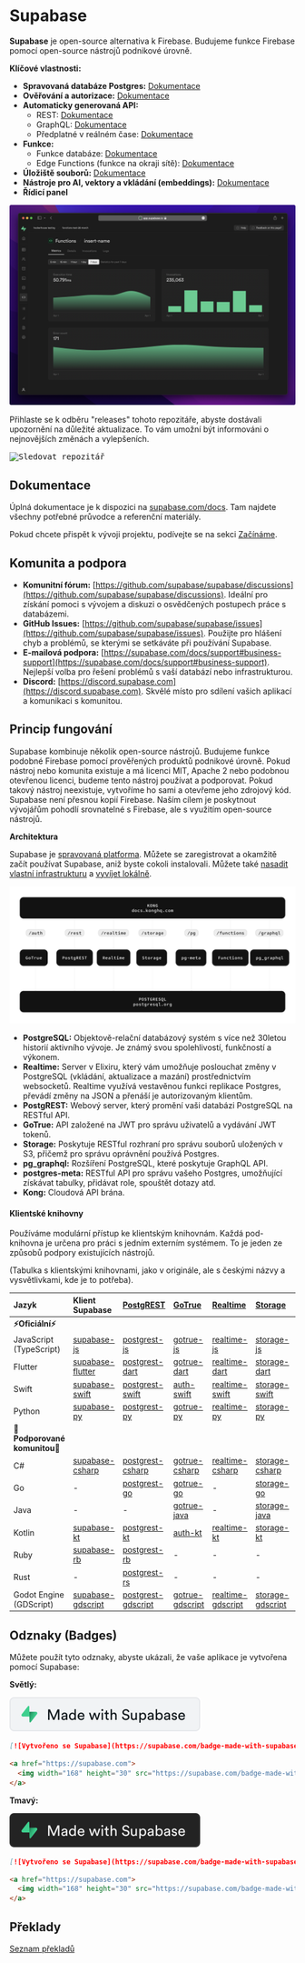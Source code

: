 # Supabase

**Supabase** je open-source alternativa k Firebase. Budujeme funkce Firebase pomocí open-source nástrojů podnikové úrovně.

**Klíčové vlastnosti:**

*   **Spravovaná databáze Postgres:** [Dokumentace](https://supabase.com/docs/guides/database)
*   **Ověřování a autorizace:** [Dokumentace](https://supabase.com/docs/guides/auth)
*   **Automaticky generovaná API:**
    *   REST: [Dokumentace](https://supabase.com/docs/guides/api)
    *   GraphQL: [Dokumentace](https://supabase.com/docs/guides/graphql)
    *   Předplatné v reálném čase: [Dokumentace](https://supabase.com/docs/guides/realtime)
*   **Funkce:**
    *   Funkce databáze: [Dokumentace](https://supabase.com/docs/guides/database/functions)
    *   Edge Functions (funkce na okraji sítě): [Dokumentace](https://supabase.com/docs/guides/functions)
*   **Úložiště souborů:** [Dokumentace](https://supabase.com/docs/guides/storage)
* **Nástroje pro AI, vektory a vkládání (embeddings):** [Dokumentace](https://supabase.com/docs/guides/ai)
*   **Řídicí panel**

![Řídicí panel Supabase](https://raw.githubusercontent.com/supabase/supabase/master/apps/www/public/images/github/supabase-dashboard.png)

Přihlaste se k odběru "releases" tohoto repozitáře, abyste dostávali upozornění na důležité aktualizace. To vám umožní být informováni o nejnovějších změnách a vylepšeních.

<kbd><img src="https://raw.githubusercontent.com/supabase/supabase/d5f7f413ab356dc1a92075cb3cee4e40a957d5b1/web/static/watch-repo.gif" alt="Sledovat repozitář"/></kbd>

## Dokumentace

Úplná dokumentace je k dispozici na [supabase.com/docs](https://supabase.com/docs). Tam najdete všechny potřebné průvodce a referenční materiály.

Pokud chcete přispět k vývoji projektu, podívejte se na sekci [Začínáme](./../DEVELOPERS.md).

## Komunita a podpora

*   **Komunitní fórum:** [https://github.com/supabase/supabase/discussions](https://github.com/supabase/supabase/discussions). Ideální pro získání pomoci s vývojem a diskuzi o osvědčených postupech práce s databázemi.
*   **GitHub Issues:** [https://github.com/supabase/supabase/issues](https://github.com/supabase/supabase/issues). Použijte pro hlášení chyb a problémů, se kterými se setkáváte při používání Supabase.
*   **E-mailová podpora:** [https://supabase.com/docs/support#business-support](https://supabase.com/docs/support#business-support). Nejlepší volba pro řešení problémů s vaší databází nebo infrastrukturou.
*   **Discord:** [https://discord.supabase.com](https://discord.supabase.com). Skvělé místo pro sdílení vašich aplikací a komunikaci s komunitou.

## Princip fungování

Supabase kombinuje několik open-source nástrojů. Budujeme funkce podobné Firebase pomocí prověřených produktů podnikové úrovně. Pokud nástroj nebo komunita existuje a má licenci MIT, Apache 2 nebo podobnou otevřenou licenci, budeme tento nástroj používat a podporovat. Pokud takový nástroj neexistuje, vytvoříme ho sami a otevřeme jeho zdrojový kód. Supabase není přesnou kopií Firebase. Naším cílem je poskytnout vývojářům pohodlí srovnatelné s Firebase, ale s využitím open-source nástrojů.

**Architektura**

Supabase je [spravovaná platforma](https://supabase.com/dashboard). Můžete se zaregistrovat a okamžitě začít používat Supabase, aniž byste cokoli instalovali. Můžete také [nasadit vlastní infrastrukturu](https://supabase.com/docs/guides/hosting/overview) a [vyvíjet lokálně](https://supabase.com/docs/guides/local-development).

![Architektura](./../apps/docs/public/img/supabase-architecture.svg)

*   **PostgreSQL:** Objektově-relační databázový systém s více než 30letou historií aktivního vývoje. Je známý svou spolehlivostí, funkčností a výkonem.
*   **Realtime:** Server v Elixiru, který vám umožňuje poslouchat změny v PostgreSQL (vkládání, aktualizace a mazání) prostřednictvím websocketů. Realtime využívá vestavěnou funkci replikace Postgres, převádí změny na JSON a přenáší je autorizovaným klientům.
*   **PostgREST:** Webový server, který promění vaši databázi PostgreSQL na RESTful API.
*   **GoTrue:** API založené na JWT pro správu uživatelů a vydávání JWT tokenů.
*   **Storage:** Poskytuje RESTful rozhraní pro správu souborů uložených v S3, přičemž pro správu oprávnění používá Postgres.
*   **pg_graphql:** Rozšíření PostgreSQL, které poskytuje GraphQL API.
*   **postgres-meta:** RESTful API pro správu vašeho Postgres, umožňující získávat tabulky, přidávat role, spouštět dotazy atd.
*   **Kong:** Cloudová API brána.

#### Klientské knihovny

Používáme modulární přístup ke klientským knihovnám. Každá pod-knihovna je určena pro práci s jedním externím systémem. To je jeden ze způsobů podpory existujících nástrojů.

(Tabulka s klientskými knihovnami, jako v originále, ale s českými názvy a vysvětlivkami, kde je to potřeba).

| Jazyk                       | Klient Supabase                                                     | [PostgREST](https://www.postgresql.org/)                                                                         | [GoTrue](https://github.com/supabase/gotrue)                                                                                | [Realtime](https://github.com/supabase/realtime)                                                                              | [Storage](https://github.com/supabase/storage-api)                                                                                 | Functions                                                                               |
| :-------------------------- | :------------------------------------------------------------------ | :-------------------------------------------------------------------------------- | :------------------------------------------------------------------------------------ | :----------------------------------------------------------------------------------- | :-------------------------------------------------------------------------------------- | :----------------------------------------------------------------------------------- |
| **⚡️Oficiální⚡️**      |                                                                     |                                                                                   |                                                                                      |                                                                                     |                                                                                        |                                                                                      |
| JavaScript (TypeScript)     | [supabase-js](https://github.com/supabase/supabase-js)               | [postgrest-js](https://github.com/supabase/postgrest-js)                             | [gotrue-js](https://github.com/supabase/gotrue-js)                                     | [realtime-js](https://github.com/supabase/realtime-js)                                 | [storage-js](https://github.com/supabase/storage-js)                                   | [functions-js](https://github.com/supabase/functions-js)                             |
| Flutter                     | [supabase-flutter](https://github.com/supabase/supabase-flutter)     | [postgrest-dart](https://github.com/supabase/postgrest-dart)                         | [gotrue-dart](https://github.com/supabase/gotrue-dart)                                 | [realtime-dart](https://github.com/supabase/realtime-dart)                             | [storage-dart](https://github.com/supabase/storage-dart)                               | [functions-dart](https://github.com/supabase/functions-dart)                         |
| Swift                      | [supabase-swift](https://github.com/supabase/supabase-swift)          | [postgrest-swift](https://github.com/supabase/supabase-swift/tree/main/Sources/PostgREST) | [auth-swift](https://github.com/supabase/supabase-swift/tree/main/Sources/Auth)     | [realtime-swift](https://github.com/supabase/supabase-swift/tree/main/Sources/Realtime) | [storage-swift](https://github.com/supabase/supabase-swift/tree/main/Sources/Storage) | [functions-swift](https://github.com/supabase/supabase-swift/tree/main/Sources/Functions) |
| Python                      | [supabase-py](https://github.com/supabase/supabase-py)               | [postgrest-py](https://github.com/supabase/postgrest-py)                             | [gotrue-py](https://github.com/supabase/gotrue-py)                                     | [realtime-py](https://github.com/supabase/realtime-py)                                 | [storage-py](https://github.com/supabase/storage-py)                                   | [functions-py](https://github.com/supabase/functions-py)                             |
| **💚Podporované komunitou💚** |                                                                     |                                                                                   |                                                                                      |                                                                                     |                                                                                        |                                                                                      |
| C#                          | [supabase-csharp](https://github.com/supabase-community/supabase-csharp) | [postgrest-csharp](https://github.com/supabase-community/postgrest-csharp)           | [gotrue-csharp](https://github.com/supabase-community/gotrue-csharp)                 | [realtime-csharp](https://github.com/supabase-community/realtime-csharp)             | [storage-csharp](https://github.com/supabase-community/storage-csharp)                 | [functions-csharp](https://github.com/supabase-community/functions-csharp)           |
| Go                          | -                                                                   | [postgrest-go](https://github.com/supabase-community/postgrest-go)                     | [gotrue-go](https://github.com/supabase-community/gotrue-go)                           | -                                                                                   | [storage-go](https://github.com/supabase-community/storage-go)                       | [functions-go](https://github.com/supabase-community/functions-go)                   |
| Java                        | -                                                                   | -                                                                                   | [gotrue-java](https://github.com/supabase-community/gotrue-java)                       | -                                                                                   | [storage-java](https://github.com/supabase-community/storage-java)                   | -                                                                                   |
| Kotlin                      | [supabase-kt](https://github.com/supabase-community/supabase-kt)       | [postgrest-kt](https://github.com/supabase-community/supabase-kt/tree/master/Postgrest) | [auth-kt](https://github.com/supabase-community/supabase-kt/tree/master/Auth)         | [realtime-kt](https://github.com/supabase-community/supabase-kt/tree/master/Realtime)   | [storage-kt](https://github.com/supabase-community/supabase-kt/tree/master/Storage)   | [functions-kt](https://github.com/supabase-community/supabase-kt/tree/master/Functions) |
| Ruby                      | [supabase-rb](https://github.com/supabase-community/supabase-rb)      |      [postgrest-rb](https://github.com/supabase-community/postgrest-rb)                                                                             |    -                                                                                  |        -                                                                            |     -                                                                                 |          -                                                                          |
| Rust                      |      -                                                                 |       [postgrest-rs](https://github.com/supabase-community/postgrest-rs)                                                                            |      -                                                                                 |       -                                                                             |       -                                                                                |         -                                                                           |
| Godot Engine (GDScript)      |   [supabase-gdscript](https://github.com/supabase-community/godot-engine.supabase)                                                                  |        [postgrest-gdscript](https://github.com/supabase-community/postgrest-gdscript)                                                                            |        [gotrue-gdscript](https://github.com/supabase-community/gotrue-gdscript)                                                                                |    [realtime-gdscript](https://github.com/supabase-community/realtime-gdscript)                                                                                  |         [storage-gdscript](https://github.com/supabase-community/storage-gdscript)                                                                                 |  [functions-gdscript](https://github.com/supabase-community/functions-gdscript)                                                                                       |

## Odznaky (Badges)

Můžete použít tyto odznaky, abyste ukázali, že vaše aplikace je vytvořena pomocí Supabase:

**Světlý:**

![Vytvořeno se Supabase](./../apps/www/public/badge-made-with-supabase.svg)

```md
[![Vytvořeno se Supabase](https://supabase.com/badge-made-with-supabase.svg)](https://supabase.com)
```

```html
<a href="https://supabase.com">
  <img width="168" height="30" src="https://supabase.com/badge-made-with-supabase.svg" alt="Vytvořeno se Supabase" />
</a>
```

**Tmavý:**

![Vytvořeno se Supabase (tmavá verze)](./../apps/www/public/badge-made-with-supabase-dark.svg)

```md
[![Vytvořeno se Supabase](https://supabase.com/badge-made-with-supabase-dark.svg)](https://supabase.com)
```

```html
<a href="https://supabase.com">
  <img width="168" height="30" src="https://supabase.com/badge-made-with-supabase-dark.svg" alt="Vytvořeno se Supabase" />
</a>
```

## Překlady

[Seznam překladů](./languages.md)
